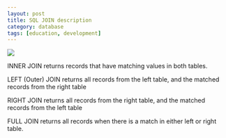 ```yaml
---
layout: post
title: SQL JOIN description
category: database
tags: [education, development]
---
```


![](https://s3.us-west-2.amazonaws.com/secure.notion-static.com/cd2369c0-9bf6-44cb-8481-197c89f3b738/Untitled.png?X-Amz-Algorithm=AWS4-HMAC-SHA256&X-Amz-Credential=ASIAT73L2G45N5YF33L6%2F20190817%2Fus-west-2%2Fs3%2Faws4_request&X-Amz-Date=20190817T163252Z&X-Amz-Expires=86400&X-Amz-Security-Token=AgoJb3JpZ2luX2VjEMX%2F%2F%2F%2F%2F%2F%2F%2F%2F%2FwEaCXVzLXdlc3QtMiJGMEQCIAPshkp%2FF3BuodF7lfPdxXu2J8e6b8lAVN5ZENAen0DjAiB4CTC7y9Czk5VO6Bv0vuyLJVvhuTKQV2Vw6YaDF4Z7SCraAwheEAAaDDI3NDU2NzE0OTM3MCIM%2F32hecaaKcovjlUvKrcDp8Pt2axpoNIc%2B4Bdg2xnOa3xmOpskYpxco6X0S8ZgaWb29GMlJEG%2B2B3xPMtYPHvXgkrjIJr0jFWmKUl2xpn3pVPLcwof6JKyMUUNhPWlSejvXd7owEK4EQIOCBtAnfSjW6NEkvkBccYyVBA7aXDSm51HtdMDyXNHrm5rYC33zsXET2B6qlrlmtfwsaGQ94o0bQqnJ6PT13Loas4L7vzYgBuN1QfM4nRnK47hp%2B96NtBxhTcmieZkqY2ahAhtmJEU78wdVmn%2BEQsoyYY0ckWrrqqr2W3PVMgpZYRc0gke32RBtADJDkM1WdNM0P3d299MdNozLsvW1IiNgMSQW1EFkP0liSYtQOfm1JyDYm5xH7MUhMZS9qwYUS4LCKsvVLDxBgX%2F1UKNHRJNIB%2BBwsV9st0Zgr5D2u2XfUw9pLERp0dFrPkcVlDP67mwIuU3VtUNKIPtfEWlwRKZO2pAVj4nwbeDOULIXZvyJEcXW7qgT%2Bb26lCOzDIBkLK%2FvpEZ0fVvyFT8r6%2BU9ZoyZGkEQdrOk8Qphh%2BESca0TryYzLULE1GCaYjTOIPygauMKtAhxqpsMaiq0huqTDK%2B9%2FqBTq1AQxrI0eS%2Fi64fAaqMI6KybD7QwyVAwRCxCtHJtOfvSV2743k1HILIYmerBJYtsMgoFGd2cfhFm9jQetEHuskLTLOFTUpy%2B8Pm6vFsejC%2F8MEe2mcoQAkM13u4phZjwrOl%2Bj5jo3%2BTRifVfmms0nvQ1O0%2FDLmC8SVlqbc9N6kxqQVBeAKHK8PYou8o3sYQEapTHt5SGp%2Bin4uaNO7fPmxTb2LtFL8x7hXe0gZemORcrbFGewaf4w%3D&X-Amz-Signature=699c9cbd3a8624466470c1f7f88cca14e145564e3ebe16e498f069f50f0a8386&X-Amz-SignedHeaders=host&response-content-disposition=filename%20%3D%22Untitled.png%22)

INNER JOIN returns records that have matching values in both tables.

LEFT (Outer) JOIN returns all records from the left table, and the matched records from the right table

RIGHT JOIN returns all records from the right table, and the matched records from the left table

FULL JOIN returns all records when there is a match in either left or right table.